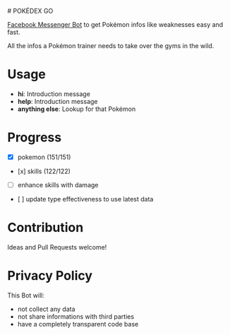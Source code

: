 # POKÉDEX GO

[Facebook Messenger Bot](https://www.facebook.com/pokemondexgo) to get Pokémon infos like weaknesses easy and fast.

All the infos a Pokémon trainer needs to take over the gyms in the wild.

# Usage

- **hi**: Introduction message
- **help**: Introduction message
- **anything else**: Lookup for that Pokémon

# Progress

- [x] pokemon (151/151)
- [x] skills (122/122)
- [ ] enhance skills with damage
- [ ] update type effectiveness to use latest data

# Contribution

Ideas and Pull Requests welcome!

# Privacy Policy

This Bot will:

- not collect any data
- not share informations with third parties
- have a completely transparent code base
